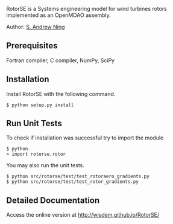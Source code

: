 RotorSE is a Systems engineering model for wind turbines rotors implemented as an OpenMDAO assembly.

Author: [S. Andrew Ning](mailto:andrew.ning@nrel.gov)

## Prerequisites

Fortran compiler, C compiler, NumPy, SciPy

## Installation

Install RotorSE with the following command.

    $ python setup.py install

## Run Unit Tests

To check if installation was successful try to import the module

    $ python
    > import rotorse.rotor

You may also run the unit tests.

    $ python src/rotorse/test/test_rotoraero_gradients.py
    $ python src/rotorse/test/test_rotor_gradients.py

## Detailed Documentation

Access the online version at <http://wisdem.github.io/RotorSE/>


